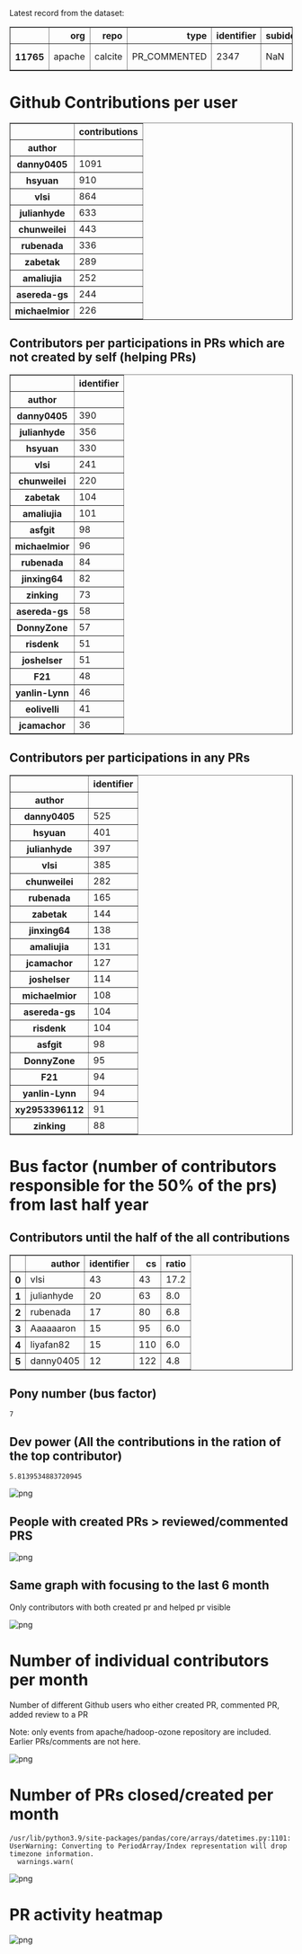 Latest record from the dataset:




<div>
<table border="1" class="dataframe">
  <thead>
    <tr style="text-align: right;">
      <th></th>
      <th>org</th>
      <th>repo</th>
      <th>type</th>
      <th>identifier</th>
      <th>subidentifier</th>
      <th>date</th>
      <th>author</th>
      <th>owner</th>
      <th>project</th>
    </tr>
  </thead>
  <tbody>
    <tr>
      <th>11765</th>
      <td>apache</td>
      <td>calcite</td>
      <td>PR_COMMENTED</td>
      <td>2347</td>
      <td>NaN</td>
      <td>2021-02-12 10:53:48+00:00</td>
      <td>aigor</td>
      <td>aigor</td>
      <td>calcite</td>
    </tr>
  </tbody>
</table>
</div>



# Github Contributions per user





<div>
<table border="1" class="dataframe">
  <thead>
    <tr style="text-align: right;">
      <th></th>
      <th>contributions</th>
    </tr>
    <tr>
      <th>author</th>
      <th></th>
    </tr>
  </thead>
  <tbody>
    <tr>
      <th>danny0405</th>
      <td>1091</td>
    </tr>
    <tr>
      <th>hsyuan</th>
      <td>910</td>
    </tr>
    <tr>
      <th>vlsi</th>
      <td>864</td>
    </tr>
    <tr>
      <th>julianhyde</th>
      <td>633</td>
    </tr>
    <tr>
      <th>chunweilei</th>
      <td>443</td>
    </tr>
    <tr>
      <th>rubenada</th>
      <td>336</td>
    </tr>
    <tr>
      <th>zabetak</th>
      <td>289</td>
    </tr>
    <tr>
      <th>amaliujia</th>
      <td>252</td>
    </tr>
    <tr>
      <th>asereda-gs</th>
      <td>244</td>
    </tr>
    <tr>
      <th>michaelmior</th>
      <td>226</td>
    </tr>
  </tbody>
</table>
</div>



## Contributors per participations in PRs which are not created by self (helping PRs)




<div>
<table border="1" class="dataframe">
  <thead>
    <tr style="text-align: right;">
      <th></th>
      <th>identifier</th>
    </tr>
    <tr>
      <th>author</th>
      <th></th>
    </tr>
  </thead>
  <tbody>
    <tr>
      <th>danny0405</th>
      <td>390</td>
    </tr>
    <tr>
      <th>julianhyde</th>
      <td>356</td>
    </tr>
    <tr>
      <th>hsyuan</th>
      <td>330</td>
    </tr>
    <tr>
      <th>vlsi</th>
      <td>241</td>
    </tr>
    <tr>
      <th>chunweilei</th>
      <td>220</td>
    </tr>
    <tr>
      <th>zabetak</th>
      <td>104</td>
    </tr>
    <tr>
      <th>amaliujia</th>
      <td>101</td>
    </tr>
    <tr>
      <th>asfgit</th>
      <td>98</td>
    </tr>
    <tr>
      <th>michaelmior</th>
      <td>96</td>
    </tr>
    <tr>
      <th>rubenada</th>
      <td>84</td>
    </tr>
    <tr>
      <th>jinxing64</th>
      <td>82</td>
    </tr>
    <tr>
      <th>zinking</th>
      <td>73</td>
    </tr>
    <tr>
      <th>asereda-gs</th>
      <td>58</td>
    </tr>
    <tr>
      <th>DonnyZone</th>
      <td>57</td>
    </tr>
    <tr>
      <th>risdenk</th>
      <td>51</td>
    </tr>
    <tr>
      <th>joshelser</th>
      <td>51</td>
    </tr>
    <tr>
      <th>F21</th>
      <td>48</td>
    </tr>
    <tr>
      <th>yanlin-Lynn</th>
      <td>46</td>
    </tr>
    <tr>
      <th>eolivelli</th>
      <td>41</td>
    </tr>
    <tr>
      <th>jcamachor</th>
      <td>36</td>
    </tr>
  </tbody>
</table>
</div>



## Contributors per participations in any PRs




<div>
<table border="1" class="dataframe">
  <thead>
    <tr style="text-align: right;">
      <th></th>
      <th>identifier</th>
    </tr>
    <tr>
      <th>author</th>
      <th></th>
    </tr>
  </thead>
  <tbody>
    <tr>
      <th>danny0405</th>
      <td>525</td>
    </tr>
    <tr>
      <th>hsyuan</th>
      <td>401</td>
    </tr>
    <tr>
      <th>julianhyde</th>
      <td>397</td>
    </tr>
    <tr>
      <th>vlsi</th>
      <td>385</td>
    </tr>
    <tr>
      <th>chunweilei</th>
      <td>282</td>
    </tr>
    <tr>
      <th>rubenada</th>
      <td>165</td>
    </tr>
    <tr>
      <th>zabetak</th>
      <td>144</td>
    </tr>
    <tr>
      <th>jinxing64</th>
      <td>138</td>
    </tr>
    <tr>
      <th>amaliujia</th>
      <td>131</td>
    </tr>
    <tr>
      <th>jcamachor</th>
      <td>127</td>
    </tr>
    <tr>
      <th>joshelser</th>
      <td>114</td>
    </tr>
    <tr>
      <th>michaelmior</th>
      <td>108</td>
    </tr>
    <tr>
      <th>asereda-gs</th>
      <td>104</td>
    </tr>
    <tr>
      <th>risdenk</th>
      <td>104</td>
    </tr>
    <tr>
      <th>asfgit</th>
      <td>98</td>
    </tr>
    <tr>
      <th>DonnyZone</th>
      <td>95</td>
    </tr>
    <tr>
      <th>F21</th>
      <td>94</td>
    </tr>
    <tr>
      <th>yanlin-Lynn</th>
      <td>94</td>
    </tr>
    <tr>
      <th>xy2953396112</th>
      <td>91</td>
    </tr>
    <tr>
      <th>zinking</th>
      <td>88</td>
    </tr>
  </tbody>
</table>
</div>



# Bus factor (number of contributors responsible for the 50% of the prs) from last half year

## Contributors until the half of the all contributions




<div>
<table border="1" class="dataframe">
  <thead>
    <tr style="text-align: right;">
      <th></th>
      <th>author</th>
      <th>identifier</th>
      <th>cs</th>
      <th>ratio</th>
    </tr>
  </thead>
  <tbody>
    <tr>
      <th>0</th>
      <td>vlsi</td>
      <td>43</td>
      <td>43</td>
      <td>17.2</td>
    </tr>
    <tr>
      <th>1</th>
      <td>julianhyde</td>
      <td>20</td>
      <td>63</td>
      <td>8.0</td>
    </tr>
    <tr>
      <th>2</th>
      <td>rubenada</td>
      <td>17</td>
      <td>80</td>
      <td>6.8</td>
    </tr>
    <tr>
      <th>3</th>
      <td>Aaaaaaron</td>
      <td>15</td>
      <td>95</td>
      <td>6.0</td>
    </tr>
    <tr>
      <th>4</th>
      <td>liyafan82</td>
      <td>15</td>
      <td>110</td>
      <td>6.0</td>
    </tr>
    <tr>
      <th>5</th>
      <td>danny0405</td>
      <td>12</td>
      <td>122</td>
      <td>4.8</td>
    </tr>
  </tbody>
</table>
</div>



## Pony number (bus factor)




    7



## Dev power (All the contributions in the ration of the top contributor)




    5.8139534883720945




    
![png](github-contributions_files/github-contributions_18_0.png)
    


## People with created PRs > reviewed/commented PRS


    
![png](github-contributions_files/github-contributions_21_0.png)
    


## Same graph with focusing to the last 6 month

Only contributors with both created pr and helped pr visible


    
![png](github-contributions_files/github-contributions_25_0.png)
    


# Number of individual contributors per month

Number of different Github users who either created PR, commented PR, added review to a PR

Note: only events from apache/hadoop-ozone repository are included. Earlier PRs/comments are not here.


    
![png](github-contributions_files/github-contributions_28_0.png)
    


# Number of PRs closed/created per month

    /usr/lib/python3.9/site-packages/pandas/core/arrays/datetimes.py:1101: UserWarning: Converting to PeriodArray/Index representation will drop timezone information.
      warnings.warn(



    
![png](github-contributions_files/github-contributions_31_0.png)
    


# PR activity heatmap


    
![png](github-contributions_files/github-contributions_34_0.png)
    

